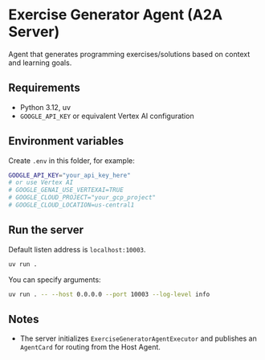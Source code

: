 # Exercise Generator Agent (A2A Server)

Agent that generates programming exercises/solutions based on context and learning goals.

## Requirements
- Python 3.12, uv
- `GOOGLE_API_KEY` or equivalent Vertex AI configuration

## Environment variables
Create `.env` in this folder, for example:
```bash
GOOGLE_API_KEY="your_api_key_here"
# or use Vertex AI
# GOOGLE_GENAI_USE_VERTEXAI=TRUE
# GOOGLE_CLOUD_PROJECT="your_gcp_project"
# GOOGLE_CLOUD_LOCATION=us-central1
```

## Run the server
Default listen address is `localhost:10003`.
```bash
uv run .
```
You can specify arguments:
```bash
uv run . -- --host 0.0.0.0 --port 10003 --log-level info
```

## Notes
- The server initializes `ExerciseGeneratorAgentExecutor` and publishes an `AgentCard` for routing from the Host Agent.
